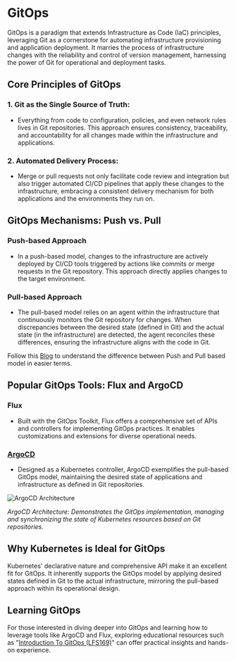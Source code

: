 # GitOps

GitOps is a paradigm that extends Infrastructure as Code (IaC) principles, leveraging Git as a cornerstone for automating infrastructure provisioning and application deployment. It marries the process of infrastructure changes with the reliability and control of version management, harnessing the power of Git for operational and deployment tasks.

## Core Principles of GitOps

### 1. **Git as the Single Source of Truth:**

- Everything from code to configuration, policies, and even network rules lives in Git repositories. This approach ensures consistency, traceability, and accountability for all changes made within the infrastructure and applications.

### 2. **Automated Delivery Process:**

- Merge or pull requests not only facilitate code review and integration but also trigger automated CI/CD pipelines that apply these changes to the infrastructure, embracing a consistent delivery mechanism for both applications and the environments they run on.

## GitOps Mechanisms: Push vs. Pull

### Push-based Approach

- In a push-based model, changes to the infrastructure are actively deployed by CI/CD tools triggered by actions like commits or merge requests in the Git repository. This approach directly applies changes to the target environment.

### Pull-based Approach

- The pull-based model relies on an agent within the infrastructure that continuously monitors the Git repository for changes. When discrepancies between the desired state (defined in Git) and the actual state (in the infrastructure) are detected, the agent reconciles these differences, ensuring the infrastructure aligns with the code in Git.

Follow this [Blog](https://thenewstack.io/push-vs-pull-in-gitops-is-there-really-a-difference/) to understand the difference between Push and Pull based model in easier terms.

## Popular GitOps Tools: Flux and ArgoCD

### Flux

- Built with the GitOps Toolkit, Flux offers a comprehensive set of APIs and controllers for implementing GitOps practices. It enables customizations and extensions for diverse operational needs.

### [ArgoCD](https://argo-cd.readthedocs.io/en/stable/operator-manual/architecture/)

- Designed as a Kubernetes controller, ArgoCD exemplifies the pull-based GitOps model, maintaining the desired state of applications and infrastructure as defined in Git repositories.

![ArgoCD Architecture](https://d36ai2hkxl16us.cloudfront.net/course-uploads/e0df7fbf-a057-42af-8a1f-590912be5460/wvd90fz0xw82-ArgoCDarchitecture.png)

*ArgoCD Architecture: Demonstrates the GitOps implementation, managing and synchronizing the state of Kubernetes resources based on Git repositories.*

## Why Kubernetes is Ideal for GitOps

Kubernetes' declarative nature and comprehensive API make it an excellent fit for GitOps. It inherently supports the GitOps model by applying desired states defined in Git to the actual infrastructure, mirroring the pull-based approach within its operational design.

## Learning GitOps

For those interested in diving deeper into GitOps and learning how to leverage tools like ArgoCD and Flux, exploring educational resources such as "[Introduction To GitOps (LFS169)](https://training.linuxfoundation.org/training/introduction-to-gitops-lfs169/)" can offer practical insights and hands-on experience.
